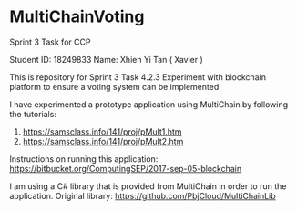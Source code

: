 # MultiChainVoting
Sprint 3 Task for CCP

Student ID: 18249833
Name: Xhien Yi Tan ( Xavier )

This is repository for Sprint 3
Task 4.2.3 Experiment with blockchain platform to ensure a voting system can be implemented

I have experimented a prototype application using MultiChain by following the tutorials:
1. https://samsclass.info/141/proj/pMult1.htm
2. https://samsclass.info/141/proj/pMult2.htm

Instructions on running this application:
https://bitbucket.org/ComputingSEP/2017-sep-05-blockchain 

I am using a C# library that is provided from MultiChain in order to run the application.
Original library: https://github.com/PbjCloud/MultiChainLib
